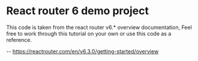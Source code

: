 # React router 6 demo project

This code is taken from the react router v6.* overview documentation, Feel free to work through this tutorial on your own or use this code as a reference. 

-- https://reactrouter.com/en/v6.3.0/getting-started/overview 
